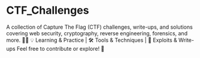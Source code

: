 # CTF_Challenges
A collection of Capture The Flag (CTF) challenges, write-ups, and solutions covering web security, cryptography, reverse engineering, forensics, and more. 🚀🔐  💡 Learning &amp; Practice | 🛠️ Tools &amp; Techniques | 🎯 Exploits &amp; Write-ups  Feel free to contribute or explore! 🚀
